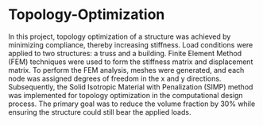 # Topology-Optimization
In this project, topology optimization of a structure was achieved by minimizing compliance, thereby increasing stiffness. Load conditions were applied to two structures: a truss and a building. Finite Element Method (FEM) techniques were used to form the stiffness matrix and displacement matrix. To perform the FEM analysis, meshes were generated, and each node was assigned degrees of freedom in the x and y directions. Subsequently, the Solid Isotropic Material with Penalization (SIMP) method was implemented for topology optimization in the computational design process. The primary goal was to reduce the volume fraction by 30% while ensuring the structure could still bear the applied loads.

